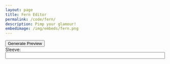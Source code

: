 ```yaml
---
layout: page
title: Fern Editor
permalink: /code/fern/
description: Pimp your glamour!
embedimage: /img/embeds/fern.png
---
```


<!-- HTML -->
<input type="button" onclick="render()" value="Generate Preview">
<div class="row">
  <div class="imgColumn"><canvas id="canvas" width="86" height="64"></canvas></div>
  <div class="buttonsColumn">
  	<div id="buttons-div">
  		Sleeve: <input type="text" id="color0" style="width: 500px;">
  	</div>
  </div>
</div> 
<canvas id="buffer" class="debug" width="86" height="64"></canvas>

<script>
	const MASKS = ["https://github.com/Blizihguh/blizihguh.github.io/raw/master/img/fern/fern_mask_00.png",
				   "https://github.com/Blizihguh/blizihguh.github.io/raw/master/img/fern/fern_mask_01.png",
				   "https://github.com/Blizihguh/blizihguh.github.io/raw/master/img/fern/fern_mask_02.png",
				   "https://github.com/Blizihguh/blizihguh.github.io/raw/master/img/fern/fern_mask_03.png",
				   "https://github.com/Blizihguh/blizihguh.github.io/raw/master/img/fern/fern_mask_04.png",
				   "https://github.com/Blizihguh/blizihguh.github.io/raw/master/img/fern/fern_mask_05.png",
				   "https://github.com/Blizihguh/blizihguh.github.io/raw/master/img/fern/fern_mask_06.png",
				   "https://github.com/Blizihguh/blizihguh.github.io/raw/master/img/fern/fern_mask_07.png",
				   "https://github.com/Blizihguh/blizihguh.github.io/raw/master/img/fern/fern_mask_08.png",
				   "https://github.com/Blizihguh/blizihguh.github.io/raw/master/img/fern/fern_mask_09.png",
				   "https://github.com/Blizihguh/blizihguh.github.io/raw/master/img/fern/fern_mask_10.png",
				   "https://github.com/Blizihguh/blizihguh.github.io/raw/master/img/fern/fern_mask_11.png",
				   "https://github.com/Blizihguh/blizihguh.github.io/raw/master/img/fern/fern_mask_12.png",
				   "https://github.com/Blizihguh/blizihguh.github.io/raw/master/img/fern/fern_mask_13.png",
				   "https://github.com/Blizihguh/blizihguh.github.io/raw/master/img/fern/fern_mask_14.png",
				   "https://github.com/Blizihguh/blizihguh.github.io/raw/master/img/fern/fern_mask_15.png",
				   "https://github.com/Blizihguh/blizihguh.github.io/raw/master/img/fern/fern_mask_16.png",
				   "https://github.com/Blizihguh/blizihguh.github.io/raw/master/img/fern/fern_mask_17.png",
				   "https://github.com/Blizihguh/blizihguh.github.io/raw/master/img/fern/fern_mask_18.png",
				   "https://github.com/Blizihguh/blizihguh.github.io/raw/master/img/fern/fern_mask_19.png",
				   "https://github.com/Blizihguh/blizihguh.github.io/raw/master/img/fern/fern_mask_20.png",
				   "https://github.com/Blizihguh/blizihguh.github.io/raw/master/img/fern/fern_mask_21.png",
				   "https://github.com/Blizihguh/blizihguh.github.io/raw/master/img/fern/fern_mask_22.png",
				   "https://github.com/Blizihguh/blizihguh.github.io/raw/master/img/fern/fern_mask_23.png",
				   "https://github.com/Blizihguh/blizihguh.github.io/raw/master/img/fern/fern_mask_24.png",
				   "https://github.com/Blizihguh/blizihguh.github.io/raw/master/img/fern/fern_mask_25.png",
				   "https://github.com/Blizihguh/blizihguh.github.io/raw/master/img/fern/fern_mask_26.png",
				   "https://github.com/Blizihguh/blizihguh.github.io/raw/master/img/fern/fern_mask_27.png",
				   "https://github.com/Blizihguh/blizihguh.github.io/raw/master/img/fern/fern_mask_28.png",
				   "https://github.com/Blizihguh/blizihguh.github.io/raw/master/img/fern/fern_mask_29.png"];

	const COLORS = ["#3E8084", "#FF9F26", "#C47922", "#315259", "#8A541E", "#CFA06B", "#0E050F", "#302722", "#0E050F", "#20303D", 
					"#431F19", "#DD8B36", "#FCC477", "#3F2C1C", "#A18F7B", "#F2E6BD", "#1B1716", "#315259", "#182126", "#626D60", 
					"#20303D", "#C0BEA7", "#502E1B", "#191919", "#7D4C27", "#DF8D2F", "#885326", "#1D0E18", "#000000", "#000000"];

	var canvas = null;
	var ctx = null;
	var buffer = null;
	var btx = null;

	var foo = 0;

	function init() {
		canvas = document.getElementById("canvas");
		ctx = canvas.getContext("2d");

		buffer = document.getElementById("buffer");
		buffer.width = canvas.width;
		buffer.height = canvas.height;
		btx = buffer.getContext("2d");

		render();
	}

	function render() {
		clear_canvas();
		for (var i=0; i<30; i++) {
			get_layer_in_buffer(i);
			draw_layer_from_buffer();
		}
	}

	function get_layer_in_buffer(idx) {
		// Create new image from the mask
		const img = new Image();
		img.src = MASKS[idx];

		// Draw the color
		btx.globalCompositeOperation = "source-over";
		btx.fillStyle = COLORS[idx];
		btx.fillRect(0, 0, buffer.width, buffer.height);

		// Mask the color
		btx.globalCompositeOperation = "darken";
		btx.drawImage(img, 0, 0);
	}

	function clear_canvas() {
		ctx.save();
		ctx.globalCompositeOperation = "source-over";
		ctx.fillStyle = "#000000";
		ctx.fillRect(0, 0, canvas.width, canvas.height);
		ctx.restore();
	}

	function draw_layer_from_buffer() {
		ctx.globalCompositeOperation = "lighten";
		ctx.drawImage(buffer, 0, 0);
	}


	// function render() {
	// 	// Get the output canvas
	// 	const canvas = document.getElementById("canvas");
	// 	const ctx = canvas.getContext("2d");

	// 	// Create a buffer canvas to do our recoloring
	// 	const buffer = document.createElement("canvas");
	// 	buffer.width = canvas.width;
	// 	buffer.height = canvas.height;
	// 	const btx = buffer.getContext("2d");

	// 	for (var i=0; i<1; i++) {
	// 		// Create new image from the mask
	// 		const img = new Image();
	// 		img.src = MASKS[i];

	// 		// Recolor the mask
	// 		btx.globalCompositeOperation = "source-over";
	// 		btx.drawImage(img, 0, 0);
	// 		btx.fillStyle = COLORS[i];
	// 		btx.globalCompositeOperation = "multiply";
	// 		btx.fillRect(0, 0, buffer.width, buffer.height);

 //   			ctx.globalCompositeOperation = "lighten";
	// 		ctx.drawImage(buffer, 0, 0);
	// 	}
	// }

</script>

<!-- Set default color values -->
<script>
	document.getElementById("color0").value = "FF0000";
	init();
</script>

<style>
	.imgColumn {
	  float: left;
	  width: 50%;
	}

	.buttonsColumn {
		float: left;
		width: 50%;
	}

	/* Clear floats after the columns */
	.row:after {
	  content: "";
	  display: table;
	  clear: both;
	}

	.debug {
		display: none;
	}
</style>